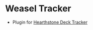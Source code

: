 # Weasel Tracker

- Plugin for [Hearthstone Deck Tracker](https://github.com/Epix37/Hearthstone-Deck-Tracker)